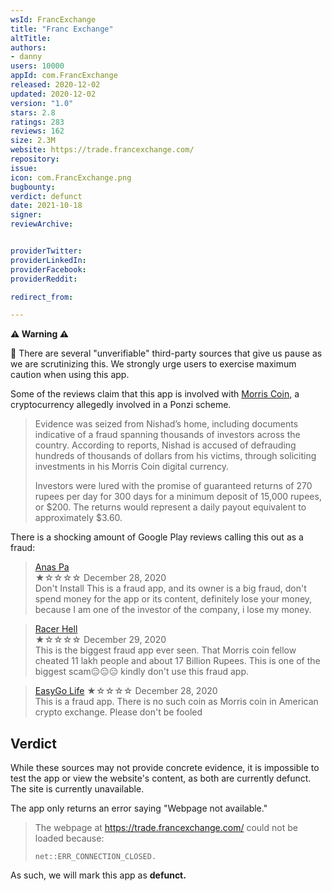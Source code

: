 ```yaml
---
wsId: FrancExchange
title: "Franc Exchange"
altTitle: 
authors:
- danny
users: 10000
appId: com.FrancExchange
released: 2020-12-02
updated: 2020-12-02
version: "1.0"
stars: 2.8
ratings: 283
reviews: 162
size: 2.3M
website: https://trade.francexchange.com/
repository: 
issue: 
icon: com.FrancExchange.png
bugbounty: 
verdict: defunct
date: 2021-10-18
signer: 
reviewArchive:


providerTwitter: 
providerLinkedIn: 
providerFacebook: 
providerReddit: 

redirect_from:

---
```



**⚠️ Warning ⚠️** 

🚩 There are several "unverifiable" third-party sources that give us pause as we are scrutinizing this. We strongly urge users to exercise maximum caution when using this app. 

Some of the reviews claim that this app is involved with [Morris Coin,](https://coingeek.com/morris-coin-founder-arrested-in-india-over-alleged-digital-currency-scam/) a cryptocurrency allegedly involved in a Ponzi scheme.


> Evidence was seized from Nishad’s home, including documents indicative of a fraud spanning thousands of investors across the country. According to reports, Nishad is accused of defrauding hundreds of thousands of dollars from his victims, through soliciting investments in his Morris Coin digital currency.
>
> Investors were lured with the promise of guaranteed returns of 270 rupees per day for 300 days for a minimum deposit of 15,000 rupees, or $200. The returns would represent a daily payout equivalent to approximately $3.60.

There is a shocking amount of Google Play reviews calling this out as a fraud:

> [Anas Pa](https://play.google.com/store/apps/details?id=com.FrancExchange&reviewId=gp%3AAOqpTOHuULQ_x7JDujQyOVTiqIqPdNhmOK_hsOpT4VmLJLhdmvLHeJvjsIPm49AjYSX8MR8CfLIpla2EGUu6_us)<br>
  ★☆☆☆☆ December 28, 2020 <br>
       Don't Install This is a fraud app, and its owner is a big fraud, don't spend money for the app or its content, definitely lose your money, because I am one of the investor of the company, i lose my money.
       
> [Racer Hell](https://play.google.com/store/apps/details?id=com.FrancExchange&reviewId=gp%3AAOqpTOESY568t76oMkZl9yyRg--VmVADvmlrM-bRJNMhF2cRJsWHb7qOdlsGXvThnvTbTNMDWjyS_DYJDK7ilRw)<br>
  ★☆☆☆☆ December 29, 2020 <br>
       This is the biggest fraud app ever seen. That Morris coin fellow cheated 11 lakh people and about 17 Billion Rupees. This is one of the biggest scam😑😑😑 kindly don't use this fraud app.

> [EasyGo Life](https://play.google.com/store/apps/details?id=com.FrancExchange&reviewId=gp%3AAOqpTOEh_GpYj3_5jU7WJ3Mf4HrGjX3cVFKhWCnTLNoXbGe74ZLV8kfw2C45dJH4ksHEz-YR9VdhQshvHKaK6Vo)
  ★☆☆☆☆ December 28, 2020 <br>
  	This is a fraud app. There is no such coin as Morris coin in American crypto exchange. Please don't be fooled
  
## Verdict

While these sources may not provide concrete evidence, it is impossible to test the app or view the website's content, as both are currently defunct. The site is currently unavailable.

The app only returns an error saying "Webpage not available."

> The webpage at https://trade.francexchange.com/ could not be loaded because:
>
> `net::ERR_CONNECTION_CLOSED.`

As such, we will mark this app as **defunct.**
